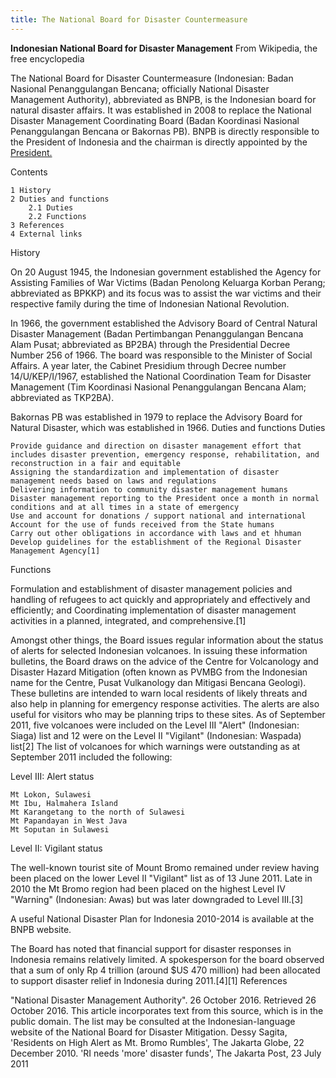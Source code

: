 ```yaml
---
title: The National Board for Disaster Countermeasure
---
```


**Indonesian National Board for Disaster Management**
From Wikipedia, the free encyclopedia

The National Board for Disaster Countermeasure (Indonesian: Badan Nasional Penanggulangan Bencana; officially National Disaster Management Authority), abbreviated as BNPB, is the Indonesian board for natural disaster affairs. It was established in 2008 to replace the National Disaster Management Coordinating Board (Badan Koordinasi Nasional Penanggulangan Bencana or Bakornas PB). BNPB is directly responsible to the President of Indonesia and the chairman is directly appointed by the [President.](sdfasdf)

Contents

    1 History
    2 Duties and functions
        2.1 Duties
        2.2 Functions
    3 References
    4 External links

History

On 20 August 1945, the Indonesian government established the Agency for Assisting Families of War Victims (Badan Penolong Keluarga Korban Perang; abbreviated as BPKKP) and its focus was to assist the war victims and their respective family during the time of Indonesian National Revolution.

In 1966, the government established the Advisory Board of Central Natural Disaster Management (Badan Pertimbangan Penanggulangan Bencana Alam Pusat; abbreviated as BP2BA) through the Presidential Decree Number 256 of 1966. The board was responsible to the Minister of Social Affairs. A year later, the Cabinet Presidium through Decree number 14/U/KEP/I/1967, established the National Coordination Team for Disaster Management (Tim Koordinasi Nasional Penanggulangan Bencana Alam; abbreviated as TKP2BA).

Bakornas PB was established in 1979 to replace the Advisory Board for Natural Disaster, which was established in 1966.
Duties and functions
Duties

    Provide guidance and direction on disaster management effort that includes disaster prevention, emergency response, rehabilitation, and reconstruction in a fair and equitable
    Assigning the standardization and implementation of disaster management needs based on laws and regulations
    Delivering information to community disaster management humans
    Disaster management reporting to the President once a month in normal conditions and at all times in a state of emergency
    Use and account for donations / support national and international
    Account for the use of funds received from the State humans
    Carry out other obligations in accordance with laws and et hhuman
    Develop guidelines for the establishment of the Regional Disaster Management Agency[1]

Functions

Formulation and establishment of disaster management policies and handling of refugees to act quickly and appropriately and effectively and efficiently; and Coordinating implementation of disaster management activities in a planned, integrated, and comprehensive.[1]

Amongst other things, the Board issues regular information about the status of alerts for selected Indonesian volcanoes. In issuing these information bulletins, the Board draws on the advice of the Centre for Volcanology and Disaster Hazard Mitigation (often known as PVMBG from the Indonesian name for the Centre, Pusat Vulkanology dan Mitigasi Bencana Geologi). These bulletins are intended to warn local residents of likely threats and also help in planning for emergency response activities. The alerts are also useful for visitors who may be planning trips to these sites. As of September 2011, five volcanoes were included on the Level III "Alert" (Indonesian: Siaga) list and 12 were on the Level II "Vigilant" (Indonesian: Waspada) list[2] The list of volcanoes for which warnings were outstanding as at September 2011 included the following:

Level III: Alert status

    Mt Lokon, Sulawesi
    Mt Ibu, Halmahera Island
    Mt Karangetang to the north of Sulawesi
    Mt Papandayan in West Java
    Mt Soputan in Sulawesi

Level II: Vigilant status

The well-known tourist site of Mount Bromo remained under review having been placed on the lower Level II "Vigilant" list as of 13 June 2011. Late in 2010 the Mt Bromo region had been placed on the highest Level IV "Warning" (Indonesian: Awas) but was later downgraded to Level III.[3]

A useful National Disaster Plan for Indonesia 2010-2014 is available at the BNPB website.

The Board has noted that financial support for disaster responses in Indonesia remains relatively limited. A spokesperson for the board observed that a sum of only Rp 4 trillion (around $US 470 million) had been allocated to support disaster relief in Indonesia during 2011.[4][1]
References

"National Disaster Management Authority". 26 October 2016. Retrieved 26 October 2016.  This article incorporates text from this source, which is in the public domain.
The list may be consulted at the Indonesian-language website of the National Board for Disaster Mitigation.
Dessy Sagita, 'Residents on High Alert as Mt. Bromo Rumbles', The Jakarta Globe, 22 December 2010.
'RI needs 'more' disaster funds', The Jakarta Post, 23 July 2011